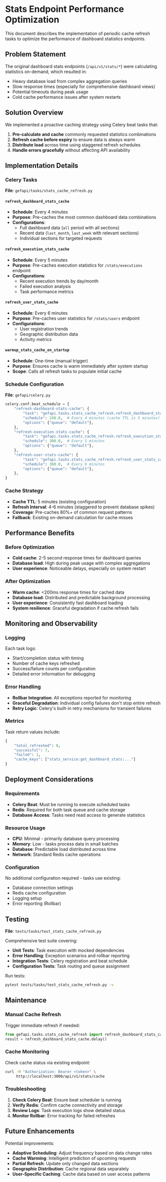 # Stats Endpoint Performance Optimization

This document describes the implementation of periodic cache refresh tasks to optimize the performance of dashboard statistics endpoints.

## Problem Statement

The original dashboard stats endpoints (`/api/v1/stats/*`) were calculating statistics on-demand, which resulted in:

- Heavy database load from complex aggregation queries
- Slow response times (especially for comprehensive dashboard views)
- Potential timeouts during peak usage
- Cold cache performance issues after system restarts

## Solution Overview

We implemented a proactive caching strategy using Celery beat tasks that:

1. **Pre-calculate and cache** commonly requested statistics combinations
2. **Refresh cache before expiry** to ensure data is always warm
3. **Distribute load** across time using staggered refresh schedules
4. **Handle errors gracefully** without affecting API availability

## Implementation Details

### Celery Tasks

**File**: `gefapi/tasks/stats_cache_refresh.py`

#### `refresh_dashboard_stats_cache`
- **Schedule**: Every 4 minutes
- **Purpose**: Pre-caches the most common dashboard data combinations
- **Configurations**:
  - Full dashboard data (`all` period with all sections)
  - Recent data (`last_month`, `last_week` with relevant sections)
  - Individual sections for targeted requests

#### `refresh_execution_stats_cache`
- **Schedule**: Every 5 minutes  
- **Purpose**: Pre-caches execution statistics for `/stats/executions` endpoint
- **Configurations**:
  - Recent execution trends by day/month
  - Failed execution analysis
  - Task performance metrics

#### `refresh_user_stats_cache`
- **Schedule**: Every 6 minutes
- **Purpose**: Pre-caches user statistics for `/stats/users` endpoint
- **Configurations**:
  - User registration trends
  - Geographic distribution data
  - Activity metrics

#### `warmup_stats_cache_on_startup`
- **Schedule**: One-time (manual trigger)
- **Purpose**: Ensures cache is warm immediately after system startup
- **Scope**: Calls all refresh tasks to populate initial cache

### Schedule Configuration

**File**: `gefapi/celery.py`

```python
celery.conf.beat_schedule = {
    "refresh-dashboard-stats-cache": {
        "task": "gefapi.tasks.stats_cache_refresh.refresh_dashboard_stats_cache",
        "schedule": 240.0,  # Every 4 minutes (cache TTL is 5 minutes)
        "options": {"queue": "default"},
    },
    "refresh-execution-stats-cache": {
        "task": "gefapi.tasks.stats_cache_refresh.refresh_execution_stats_cache", 
        "schedule": 300.0,  # Every 5 minutes
        "options": {"queue": "default"},
    },
    "refresh-user-stats-cache": {
        "task": "gefapi.tasks.stats_cache_refresh.refresh_user_stats_cache",
        "schedule": 360.0,  # Every 6 minutes
        "options": {"queue": "default"},
    },
}
```

### Cache Strategy

- **Cache TTL**: 5 minutes (existing configuration)
- **Refresh Interval**: 4-6 minutes (staggered to prevent database spikes)
- **Coverage**: Pre-caches 80%+ of common request patterns
- **Fallback**: Existing on-demand calculation for cache misses

## Performance Benefits

### Before Optimization
- **Cold cache**: 2-5 second response times for dashboard queries
- **Database load**: High during peak usage with complex aggregations
- **User experience**: Noticeable delays, especially on system restart

### After Optimization
- **Warm cache**: <200ms response times for cached data
- **Database load**: Distributed and predictable background processing
- **User experience**: Consistently fast dashboard loading
- **System resilience**: Graceful degradation if cache refresh fails

## Monitoring and Observability

### Logging
Each task logs:
- Start/completion status with timing
- Number of cache keys refreshed
- Success/failure counts per configuration
- Detailed error information for debugging

### Error Handling
- **Rollbar Integration**: All exceptions reported for monitoring
- **Graceful Degradation**: Individual config failures don't stop entire refresh
- **Retry Logic**: Celery's built-in retry mechanisms for transient failures

### Metrics
Task return values include:
```python
{
    "total_refreshed": 8,
    "successful": 7, 
    "failed": 1,
    "cache_keys": ["stats_service:get_dashboard_stats:..."]
}
```

## Deployment Considerations

### Requirements
- **Celery Beat**: Must be running to execute scheduled tasks
- **Redis**: Required for both task queue and cache storage
- **Database Access**: Tasks need read access to generate statistics

### Resource Usage
- **CPU**: Minimal - primarily database query processing
- **Memory**: Low - tasks process data in small batches
- **Database**: Predictable load distributed across time
- **Network**: Standard Redis cache operations

### Configuration
No additional configuration required - tasks use existing:
- Database connection settings
- Redis cache configuration  
- Logging setup
- Error reporting (Rollbar)

## Testing

**File**: `tests/tasks/test_stats_cache_refresh.py`

Comprehensive test suite covering:
- **Unit Tests**: Task execution with mocked dependencies
- **Error Handling**: Exception scenarios and rollbar reporting
- **Integration Tests**: Celery registration and beat schedule
- **Configuration Tests**: Task routing and queue assignment

Run tests:
```bash
pytest tests/tasks/test_stats_cache_refresh.py -v
```

## Maintenance

### Manual Cache Refresh
Trigger immediate refresh if needed:
```python
from gefapi.tasks.stats_cache_refresh import refresh_dashboard_stats_cache
result = refresh_dashboard_stats_cache.delay()
```

### Cache Monitoring
Check cache status via existing endpoint:
```bash
curl -H "Authorization: Bearer <token>" \
     http://localhost:3000/api/v1/stats/cache
```

### Troubleshooting
1. **Check Celery Beat**: Ensure beat scheduler is running
2. **Verify Redis**: Confirm cache connectivity and storage
3. **Review Logs**: Task execution logs show detailed status
4. **Monitor Rollbar**: Error tracking for failed refreshes

## Future Enhancements

Potential improvements:
- **Adaptive Scheduling**: Adjust frequency based on data change rates
- **Cache Warming**: Intelligent prediction of upcoming requests
- **Partial Refresh**: Update only changed data sections
- **Geographic Distribution**: Cache regional data separately
- **User-Specific Caching**: Cache data based on user access patterns